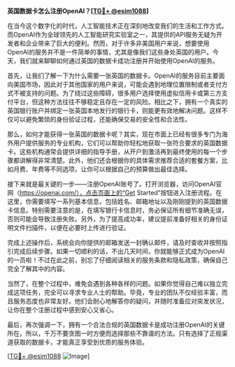 **英国数据卡怎么注册OpenAI？[[TG💪+ @esim1088](https://t.me/s/esim1088)]**

在当今这个数字化的时代，人工智能技术正在深刻地改变我们的生活和工作方式。而OpenAI作为全球领先的人工智能研究实验室之一，其提供的API服务无疑为开发者和企业带来了巨大的便利。然而，对于许多非美国用户来说，想要使用OpenAI的服务并不是一件简单的事情，尤其是像我们这些身处英国的用户。今天，我们就来聊聊如何通过英国的数据卡成功注册并开始使用OpenAI的服务。

首先，让我们了解一下为什么需要一张英国的数据卡。OpenAI的服务目前主要面向美国市场，因此对于其他国家的用户来说，可能会遇到地理位置限制或者支付方式不被支持的问题。为了绕过这些障碍，很多用户选择使用虚拟信用卡或第三方支付平台，但这种方法往往不够稳定且存在一定的风险。相比之下，拥有一个真实的英国银行账户并绑定一张英国本地发行的银行卡，则能更有效地解决问题。这样不仅可以避免繁琐的身份验证过程，还能确保交易的安全性和合法性。

那么，如何才能获得一张英国的数据卡呢？其实，现在市面上已经有很多专门为海外用户提供服务的专业机构，它们可以帮助你轻松地获取一张符合要求的英国数据卡。这些机构通常会提供详细的指导手册，从开户到激活再到最终使用的每一个步骤都讲解得非常清楚。此外，他们还会根据你的具体需求推荐合适的套餐方案，比如月费、年费等不同选项，让你可以根据自己的预算做出最佳选择。

接下来就是最关键的一步——注册OpenAI账号了。打开浏览器，访问OpenAI官网（https://openai.com/），点击页面上的“Get Started”按钮进入注册流程。在这里，你需要填写一系列基本信息，包括姓名、邮箱地址以及刚刚提到的英国数据卡信息。特别需要注意的是，在填写银行卡信息时，务必保证所有细节准确无误，否则可能会导致注册失败。另外，为了提高成功率，建议提前准备好相关的身份证明文件扫描件，以便在必要时上传进行验证。

完成上述操作后，系统会向你提供的邮箱发送一封确认邮件，请及时查收并按照指引完成后续步骤。如果一切顺利的话，不出几天时间，你就能够正式成为OpenAI的一员啦！不过在此之前，别忘了仔细阅读相关的服务条款和隐私政策，确保自己完全了解其中的内容。

当然了，在整个过程中，难免会遇到各种各样的问题。如果你觉得自己难以独立完成这项任务，完全可以寻求专业人士的帮助。毕竟，专业的团队不仅经验丰富，而且服务态度也非常友好。他们会耐心地解答你的疑问，并随时准备应对突发状况，让你在整个注册过程中感到安心又省心。

最后，再次强调一下，拥有一个合法合规的英国数据卡是成功注册OpenAI的关键所在。所以，千万不要贪图一时方便而选择那些不靠谱的方法。只有选择了正规渠道获取的数据卡，才能真正享受到优质的服务体验。

[[TG💪+ @esim1088](https://t.me/s/esim1088) ![Image](https://i.postimg.cc/4NQfJmqS/Snipaste-2025-05-13-00-14-12.png)]